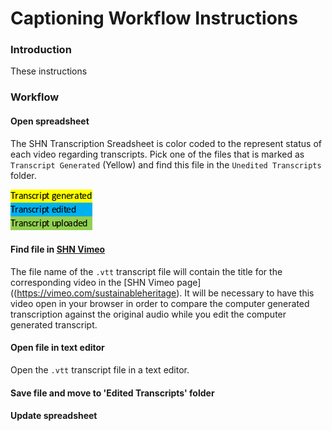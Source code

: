 # Captioning Workflow Instructions

### Introduction

These instructions 

### Workflow

#### Open spreadsheet

The SHN Transcription Sreadsheet is color coded to the represent status of each video regarding transcripts. Pick one of the files that is marked as `Transcript Generated` (Yellow) and find this file in the `Unedited Transcripts` folder.

![Spreadsheet example](/Resources/transcript1.png)

#### Find file in [SHN Vimeo](https://vimeo.com/sustainableheritage)

The file name of the `.vtt` transcript file will contain the title for the corresponding video in the [SHN Vimeo page]((https://vimeo.com/sustainableheritage). It will be necessary to have this video open in your browser in order to compare the computer generated transcription against the original audio while you edit the computer generated transcript.

#### Open file in text editor

Open the `.vtt` transcript file in a text editor. 
#### Save file and move to 'Edited Transcripts' folder
#### Update spreadsheet
